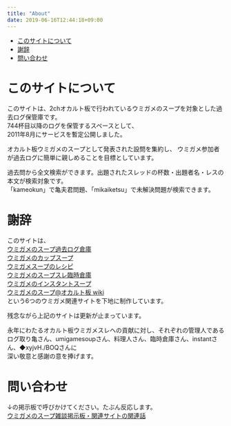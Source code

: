 ```yaml
---
title: "About"
date: 2019-06-16T12:44:18+09:00
---
```


* [このサイトについて](#s1)
* [謝辞](#s2)
* [問い合わせ](#s3)

# <div id="s1">このサイトについて</div>

このサイトは、2chオカルト板で行われているウミガメのスープを対象とした過去ログ保管庫です。  
744杯目以降のログを保管するスペースとして、  
2011年8月にサービスを暫定公開しました。

オカルト板ウミガメのスープとして発表された設問を集約し、 
ウミガメ参加者が過去ログに簡単に親しめることを目標としています。

過去問から全文検索ができます。出題されたスレッドの杯数・出題者名・レスの本文が検索対象です。  
 「kameokun」で亀夫君問題、「mikaiketsu」で未解決問題が検索できます。  

# <div id="s2">謝辞</div>

このサイトは、  
<a href="http://umigame.s17.xrea.com/">ウミガメのスープ過去ログ倉庫</a>  
<a href="http://umigamesoup.at.infoseek.sk/">ウミガメのカップスープ</a>  
<a href="http://umigamerecipe.appspot.com/occult/">ウミガメスープのレシピ</a>  
<a href="http://umigamesoup.digiweb.jp/">ウミガメのスープスレ臨時倉庫</a>  
<a href="http://instant.s191.xrea.com/">ウミガメのインスタントスープ </a>  
<a href="http://www13.atpages.jp/~umigame/pukiwikiplus/">ウミガメのスープ@オカルト板 wiki</a>    
という6つのウミガメ関連サイトを下地に制作しています。  

残念ながら上記のサイトは更新が止まっています。  

永年にわたるオカルト板ウミガメスレへの貢献に対し、それぞれの管理人である  
ログ取り亀さん、umigamesoupさん、料理人さん、臨時倉庫さん、instantさん、◆xyjvH./BOQさんに  
深い敬意と感謝の意を捧げます。

# <div id="s3">問い合わせ</div>

↓の掲示板で呼びかけてください。たぶん反応します。  
<a href="https://jbbs.shitaraba.net/bbs/read.cgi/movie/1446/1094821408/">ウミガメのスープ雑談掲示板・関連サイトの関連話</a><br>

